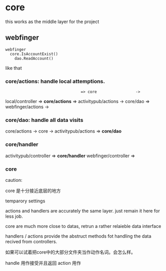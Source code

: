 # core

this works as the middle layer for the project

## webfinger
```
webfinger
  core.IsAccountExist()
    dao.ReadAccount()
```
like that

### core/actions: handle local attemptions.
                                     => core                 -> 
local/controller => **core/actions** => activitypub/actions  -> core/dao
                                     => webfinger/actions    -> 

### core/dao: handle all data visits
core/actions -> core -> activitypub/actions => **core/dao**

### core/handler
activitypub/controller => **core/handler**
webfinger/controller   =>                    

### core

caution:

core 是十分接近底层的地方


temparory settings

actions and handlers  are accurately the same layer. just remain it here for less job.

core are much more close to datas, retrun a rather relaieble data interface 

handlers / actions provide the abstruct methods fot handling the data recived from controllers.


如果可以试着把core中的大部分文件夹当作动作名词。会怎么样。

handle 用作接受并且返回
action 用作